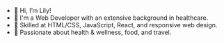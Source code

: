 - 👋 Hi, I’m Lily!
- 🌱 I'm a Web Developer with an extensive background in healthcare.
- 👀 Skilled at HTML/CSS, JavaScript, React, and responsive web design. 
- 💞️ Passionate about health & wellness, food, and travel. 

<!---
- 👋 Hi, I’m @lilyyee
- 👀 I’m interested in ...
- 🌱 I’m currently learning ...
- 💞️ I’m looking to collaborate on ...
- 📫 How to reach me ...
--->

<!---
lilyyee/lilyyee is a ✨ special ✨ repository because its `README.md` (this file) appears on your GitHub profile.
You can click the Preview link to take a look at your changes.
--->
